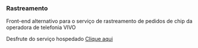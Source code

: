 ### Rastreamento
Front-end alternativo para o serviço de rastreamento de pedidos de chip da operadora de telefonia VIVO




Desfrute do serviço hospedado
[Clique aqui](https://consultapi.ga/rastreiovivo) 
